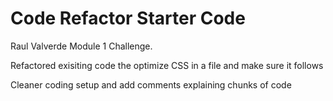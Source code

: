 # Code Refactor Starter Code
Raul Valverde Module 1 Challenge.

Refactored exisiting code the optimize CSS in a file and make sure it follows

Cleaner coding setup and add comments explaining chunks of code
